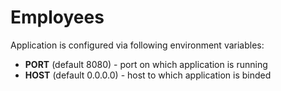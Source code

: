 # Employees

Application is configured via following environment variables:

* **PORT** (default 8080) - port on which application is running
* **HOST** (default 0.0.0.0) - host to which application is binded